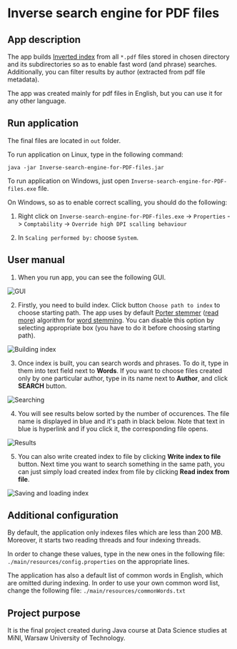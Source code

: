 # Inverse search engine for PDF files

## App description

The app builds [Inverted index](https://en.wikipedia.org/wiki/Inverted_index) from all `*.pdf` files stored in chosen directory and its subdirectories so as to enable fast word (and phrase) searches.
Additionally, you can filter results by author (extracted from pdf file metadata).

The app was created mainly for pdf files in English, but you can use it for any other language.

## Run application

The final files are located in `out` folder.

To run application on Linux, type in the following command:

```
java -jar Inverse-search-engine-for-PDF-files.jar
```

To run application on Windows, just open `Inverse-search-engine-for-PDF-files.exe` file.

On Windows, so as to enable correct scalling, you should do the following:

1. Right click on `Inverse-search-engine-for-PDF-files.exe` -> `Properties` -> `Comptability` -> `Override high DPI scalling behaviour`

2. In `Scaling performed by:` choose `System`.

## User manual

1. When you run app, you can see the following GUI.

![GUI](/images/GUI.jpg)

2. Firstly, you need to build index. Click button `Choose path to index` to choose starting path. 
The app uses by default [Porter stemmer](https://tartarus.org/martin/PorterStemmer/) ([read more](http://snowball.tartarus.org/algorithms/porter/stemmer.html)) algorithm for [word stemming](https://en.wikipedia.org/wiki/Stemming). You can disable this option by selecting appropriate box (you have to do it before choosing starting path).

![Building index](/images/building_index.jpg)

3. Once index is built, you can search words and phrases. To do it, type in them into text field next to **Words**. If you want to choose files created only by  one particular author, type in its name next to **Author**, and click **SEARCH** button.

![Searching](/images/searching.jpg)

4. You will see results below sorted by the number of occurences. The file name is displayed in blue and it's path in black below. Note that text in blue is hyperlink and if you click it, the corresponding file opens.

![Results](/images/results.jpg)

5. You can also write created index to file by clicking **Write index to file** button. Next time you want to search something in the same path, you can just simply load created index from file by clicking **Read index from file**.

![Saving and loading index](/images/saving_and_loading_index.jpg)

## Additional configuration

By default, the application only indexes files which are less than 200 MB. Moreover, it starts two reading threads and four indexing threads.

In order to change these values, type in the new ones in the following file: `./main/resources/config.properties` on the appropriate lines.

The application has also a default list of common words in English, which are omitted during indexing. In order to use your own common word list, change the following file: `./main/resources/commonWords.txt`

## Project purpose

It is the final project created during Java course at Data Science studies at MiNI, Warsaw University of Technology.
